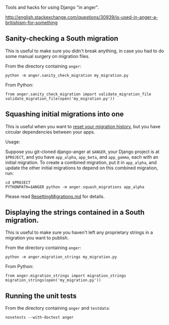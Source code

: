 Tools and hacks for using Django "in anger".

http://english.stackexchange.com/questions/30939/is-used-in-anger-a-britishism-for-something


## Sanity-checking a South migration

This is useful to make sure you didn't break anything, in case you had to do
some manual surgery on migration files.

From the directory containing `anger`:

```
python -m anger.sanity_check_migration my_migration.py
```

From Python:

```
from anger.sanity_check_migration import validate_migration_file
validate_migration_file(open('my_migration.py'))
```


## Squashing initial migrations into one

This is useful when you want to [reset your migration
history](ResettingMigrations.md), but you have circular
dependencies between your apps.

Usage:

Suppose you git-cloned django-anger at `$ANGER`, your Django project is at
`$PROJECT`, and you have `app_alpha`, `app_beta`, and `app_gamma`, each with an
initial migration. To create a combined migration, put it in `app_alpha`, and
update the other initial migrations to depend on this combined migration, run:

```
cd $PROJECT
PYTHONPATH=$ANGER python -m anger.squash_migrations app_alpha
```

Please read [ResettingMigrations.md](ResettingMigrations.md) for details.


## Displaying the strings contained in a South migration.

This is useful to make sure you haven't left any proprietary strings in a
migration you want to publish.

From the directory containing `anger`:

```
python -m anger.migration_strings my_migration.py
```

From Python:

```
from anger.migration_strings import migration_strings
migration_strings(open('my_migration.py'))
```


## Running the unit tests

From the directory containing `anger` and `testdata`:

```
nosetests --with-doctest anger
```

